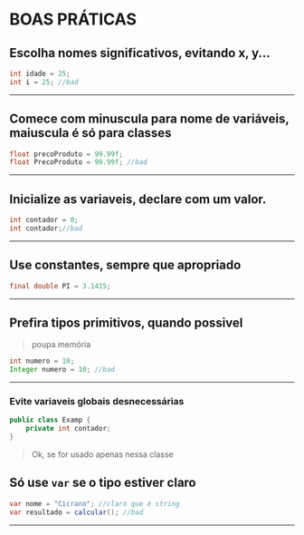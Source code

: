 # BOAS PRÁTICAS

## Escolha nomes significativos, evitando x, y...

```java
int idade = 25; 
int i = 25; //bad
``` 

---

## Comece com minuscula para nome de variáveis, maiuscula é só para classes 

```java
float precoProduto = 99.99f;
float PrecoProduto = 99.99f; //bad
```
--- 

## Inicialize as variaveis, declare com um valor.

```java
int contador = 0;
int contador;//bad
```
---

## Use constantes, sempre que apropriado
```java
final double PI = 3.1415;
```
---

## Prefira tipos primitivos, quando possivel
> poupa memória

```java
int numero = 10;
Integer numero = 10; //bad
```
---

### Evite variaveis globais desnecessárias

```java
public class Examp {
    private int contador;
}
``` 
> Ok, se for usado apenas nessa classe 

## Só use `var` se o tipo estiver claro
```java
var nome = "Cicrano"; //claro que é string
var resultado = calcular(); //bad
```
---




